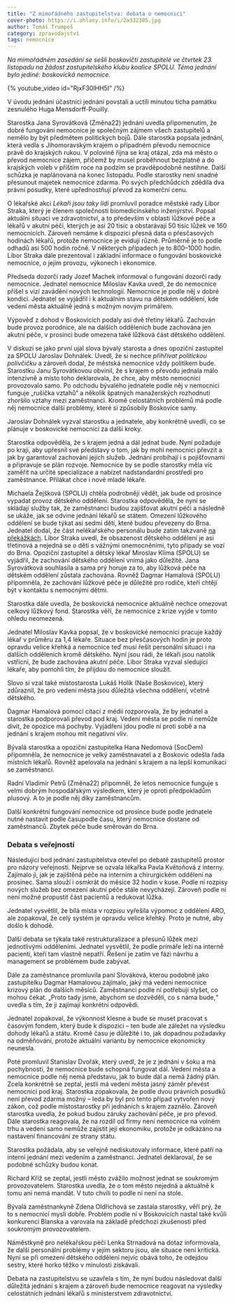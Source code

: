 ```yaml
---
title: "Z mimořádného zastupitelstva: debata o nemocnici"
cover-photo: https://i.ohlasy.info/i/2a332385.jpg
author: Tomáš Trumpeš
category: zpravodajství
tags: nemocnice
---
```


*Na mimořádném zasedání se sešli boskovičtí zastupitelé ve čtvrtek 23. listopadu na žádost zastupitelského klubu koalice SPOLU. Téma jednání bylo jediné: boskovická nemocnice.*

{% youtube_video id="RjxF30lHH5I" /%}

V úvodu jednání účastníci jednání povstali a uctili minutou ticha památku zesnulého Huga Mensdorff-Pouilly. 

Starostka Jana Syrovátková (Změna22) jednání uvedla připomenutím, že dobré fungování nemocnice je společným zájmem všech zastupitelů a nemělo by být předmětem politických bojů. Dále starostka popsala jednání, která vedla s Jihomoravským krajem o případném převodu nemocnice právě do krajských rukou. V polovině října se kraj otázal, zda má město o převod nemocnice zájem, přičemž by musel proběhnout bezplatně a do krajských voleb v příštím roce na podzim se pravděpodobně nestihne. Další schůzka je naplánovaná na konec listopadu. Podle starostky není snadné přesunout majetek nemocnice zdarma. Po svých předchůdcích zdědila dva právní posudky, které upřednostňují převod za komerční cenu.

O lékařské akci *Lékaři jsou taky lidi* promluvil poradce městské rady Libor Straka, který je členem společnosti biomedicínského inženýrství. Popsal aktuální situaci ve zdravotnictví, a to především v oblasti lůžkové péče a lékařů v akutní péči, kterých je asi 20 tisíc a obstarávají 50 tisíc lůžek ve 160 nemocnicích. Zároveň nemáme k dispozici přesná data o přesčasových hodinách lékařů, protože nemocnice je evidují různě. Průměrně je to podle odhadů asi 500 hodin ročně. V některých případech je to 800–1000 hodin. Libor Straka dále prezentoval i základní informace o fungování boskovické nemocnice, o jejím provozu, výkonech i ekonomice.

Předseda dozorčí rady Jozef Machek informoval o fungování dozorčí rady nemocnice. Jednatel nemocnice Miloslav Kavka uvedl, že do nemocnice přišel s vizí zavádění nových technologií. Nemocnice je podle něj v dobré kondici. Jednatel se vyjádřil i k aktuálním stavu na dětském oddělení, kde vedení města aktuálně jedná s možným novým primářem. 

Výpověď z dohod v Boskovicích podaly asi dvě třetiny lékařů. Zachován bude provoz porodnice, ale na dalších odděleních bude zachována jen akutní péče, v prosinci bude omezena také lůžková část dětského oddělení.

V diskuzi se jako první ujal slova bývalý starosta a dnes opoziční zastupitel za SPOLU Jaroslav Dohnálek. Uvedl, že si nechce *přihřívat politickou polívčičku* a zároveň dodal, že městská nemocnice vždy politikem bude. Starostku Janu Syrovátkovou obvinil, že s krajem o převodu jednala málo intenzivně a místo toho deklarovala, že chce, aby město nemocnici provozovalo samo. Po odchodu bývalého jednatele podle něj v nemocnici funguje „rušička vztahů“ a několik špatných manažerských rozhodnutí zhoršilo vztahy mezi zaměstnanci. Kromě celostátních problémů má podle něj nemocnice další problémy, které si způsobily Boskovice samy.

Jaroslav Dohnálek vyzval starostku a jednatele, aby konkrétně uvedli, co se plánuje v boskovické nemocnici za další kroky.

Starostka odpověděla, že s krajem jedná a dál jednat bude. Nyní požaduje po kraji, aby upřesnil své představy o tom, jak by mohl nemocnici převzít a jak by garantoval zachování jejích služeb. Jednání probíhají i s pojišťovnami a připravuje se plán rozvoje. Nemocnice by se podle starostky měla víc zaměřit na určité specializace a nabízet nadstandardní prostředí pro zaměstnance. Přilákat chce i nové mladé lékaře.

Michaela Žejšková (SPOLU) chtěla podrobněji vědět, jak bude od prosince vypadat provoz dětského oddělení. Starostka odpověděla, že nyní se skládají služby tak, že zaměstnanci budou zajišťovat akutní péči a následně se ukáže, jak se odvine jednání lékařů se státem. Omezení lůžkového oddělení se bude týkat asi sedmi dětí, které budou převezeny do Brna. Jednatel dodal, že část nelékařského personálu bude zatím takzvaně [na překážkách](https://portal.gov.cz/informace/prekazky-v-praci-INF-15). Libor Straka uvedl, že obsazenost dětského oddělení je asi třetinová a nejedná se o děti s vážnými onemocněními, tyto případy se vozí do Brna. Opoziční zastupitel a dětský lékař Miroslav Klíma (SPOLU) se vyjádřil, že zachování dětského oddělení vnímá jako důležité. Jana Syrovátková souhlasila a sama prý horuje za to, aby lůžková péče na dětském oddělení zůstala zachována. Rovněž Dagmar Hamalová (SPOLU) připomněla, že zachování lůžkové péče je důležité pro rodiče, kteří chtějí být v kontaktu s nemocnými dětmi.

Starostka dále uvedla, že boskovická nemocnice aktuálně nechce omezovat celkový lůžkový fond. Starostka věří, že nemocnice z krize vyjde v tomto ohledu neomezená.

Jednatel Miloslav Kavka popsal, že v boskovické nemocnici pracuje každý lékař v průměru za 1,4 lékaře. Situace bez přesčasových hodin je proto opravdu velice křehká a nemocnice teď musí řešit personální situaci i na dalších odděleních kromě dětského. Nyní jsou rádi, že lékaři jsou natolik vstřícní, že bude zachována akutní péče. Libor Straka vyzval sledující lékaře, aby pomohli tím, že přijdou do nemocnice sloužit.

Slovo si vzal také místostarosta Lukáš Holík (Naše Boskovice), který zdůraznil, že pro vedení města jsou důležitá všechna oddělení, včetně dětského. 

Dagmar Hamalová pomocí citací z médií rozporovala, že by jednatel a starostka podporovali převod pod kraj. Vedení města se podle ní nemůže divit, že opozice má pochyby. Vyjádření jdou podle ní proti sobě a na jednání s krajem mohou mít negativní vliv.

Bývalá starostka a opoziční zastupitelka Hana Nedomová (SocDem) připomněla, že nemocnice je velký zaměstnavatel a z Boskovic odešla řada místních lékařů. Rovněž apelovala na jednání s krajem a na lepší komunikaci se zaměstnanci.

Radní Vladimír Petrů (Změna22) připomněl, že letos nemocnice funguje s velmi dobrým hospodářským výsledkem, který je oproti předpokladům plusový. A to je podle něj díky zaměstnancům.

Další konkrétní fungování nemocnice od prosince bude podle jednatele nutné nastavit podle časupodle času, který nemocnice dostane od zaměstnanců. Zbytek péče bude směrován do Brna.

### Debata s veřejností

Následující bod jednání zastupitelstva otevřel po debatě zastupitelů prostor pro názory veřejnosti. Nejprve se ozvala lékařka Pavla Květoňová z interny. Zajímalo ji, jak je zajištěná péče na interním a chirurgickém oddělení na prosinec. Sama slouží i osmkrát do měsíce 32 hodin v kuse. Podle ní rozpisy nových služeb bez omezení akutní péče stále nevycházejí. Zároveň podle ní není možné propustit část pacientů a redukovat lůžka.

Jednatel vysvětlil, že bílá místa v rozpisu vyřešila výpomoc z oddělení ARO, ale zopakoval, že celý systém je opravdu velice křehký. Proto je nutné, aby došlo k dohodě.

Další debata se týkala také restrukturalizace a přesunů lůžek mezi jednotlivými odděleními. Jednatel vysvětlil, že podle primáře leží na interně pacienti, kteří tam vlastně nepatří. Řešení je zatím ve fázi návrhu a management se problémem bude zabývat.

Dále za zaměstnance promluvila paní Slováková, kterou podobně jako zastupitelku Dagmar Hamalovou zajímalo, jaký má vedení nemocnice krizový plán do dalších měsíců. Zaměstnanci podle ní potřebují slyšet, co mohou čekat. „Proto tady jsme, abychom se dozvěděli, co s náma bude,“ uvedla s tím, že ji zajímají konkrétní odpovědi.

Jednatel zopakoval, že výkonnost klesne a bude se muset pracovat s časovým fondem, který bude k dispozici – ten bude ale záležet na výsledku dohody lékařů a státu. Kromě času je důležité i to, jak dopadnou požadavky na odměňování, protože aktuální variantu by nemocnice ekonomicky neunesla.

Poté promluvil Stanislav Dvořák, který uvedl, že je z jednání v šoku a má pochybnosti, že nemocnice bude schopná fungovat dál. Vedení města a nemocnice podle něj nemá představu, jak to bude dál a nemá žádný plán. Zcela konkrétně se zeptal, jestli má vedení města jasný záměr převést nemocnici pod kraj. Starostka zopakovala, že podle dvou právních posudků není převod zdarma možný – leda by byl pro tento případ vytvořen nový zákon, což podle místostarostky při jednáních s krajem zaznělo. Zároveň starostka uvedla, že pokud budou záruky zachování péče, je pro převod. Dále starostka reagovala, že na rozdíl od firmy není nemocnice na volném trhu a vedení samo nemůže zajistit její ekonomiku, protože je odkázáno na nastavení financování ze strany státu.

Starostka požádala, aby se veřejně nediskutovaly informace, které patří na interní jednání mezi vedením a zaměstnanci. Jednatel deklaroval, že se podobné schůzky budou konat.

Richard Kříž se zeptal, jestli město zvážilo možnost jednat se soukromým provozovatelem. Starostka uvedla, že o tom město nejedná a aktuálně k tomu ani nemá mandát. V tuto chvíli to podle ní není na stole.

Bývalá zaměstnankyně Zdena Oldřichová se zastala starostky, věří prý, že to s nemocnicí myslí dobře. Problém podle ní v Boskovicích nastal také kvůli konkurenci Blanska a varovala na základě předchozí zkušenosti před soukromým provozovatelem.

Náměstkyně pro nelékařskou péči Lenka Strnadová na dotaz informovala, že další personální problémy v jejím sektoru jsou, ale situace není kritická. Nyní se při omezení dětského oddělení nejvíc obává toho, že odejdou sestry, které horko těžko v minulosti získávali.

Debata na zastupitelstvu se uzavřela s tím, že nyní budou následovat další důležitá jednání s krajem a zároveň bude nemocnice reagovat na výsledky celostátních jednání lékařů s ministerstvem zdravotnictví.